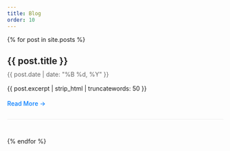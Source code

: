 ```yaml
---
title: Blog
order: 10
---
```


<div class="blog-posts">
  {% for post in site.posts %}
    <article class="blog-post">
      <h2><a href="{{ post.url | relative_url }}">{{ post.title }}</a></h2>
      <div class="post-meta">
        <span class="post-date">{{ post.date | date: "%B %d, %Y" }}</span>
      </div>
      <div class="post-excerpt">
        {{ post.excerpt | strip_html | truncatewords: 50 }}
      </div>
      <a href="{{ post.url | relative_url }}" class="read-more">Read More →</a>
    </article>
  {% endfor %}
</div>

<style>
.blog-posts {
  max-width: 800px;
  margin: 0 auto;
}

.blog-post {
  margin-bottom: 3em;
  padding-bottom: 2em;
  border-bottom: 1px solid #eee;
}

.blog-post h2 {
  margin-bottom: 0.5em;
}

.blog-post h2 a {
  color: #262626;
  text-decoration: none;
}

.blog-post h2 a:hover {
  color: #007bff;
}

.post-meta {
  color: #666;
  margin-bottom: 1em;
}

.post-excerpt {
  margin-bottom: 1em;
  line-height: 1.6;
}

.read-more {
  color: #007bff;
  text-decoration: none;
  font-weight: 500;
}

.read-more:hover {
  text-decoration: underline;
}
</style> 
